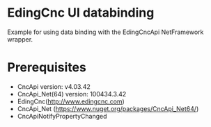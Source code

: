 # EdingCnc UI databinding

Example for using data binding with the EdingCncApi NetFramework wrapper.

# Prerequisites

* CncApi version: v4.03.42
* CncApi_Net(64) version: 100434.3.42
* EdingCnc(http://www.edingcnc.com)
* CncApi_Net (https://www.nuget.org/packages/CncApi_Net64/)
* CncApiNotifyPropertyChanged







